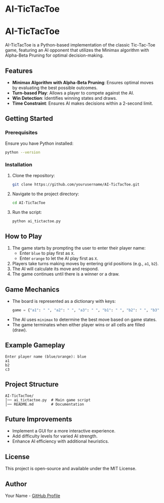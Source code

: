 # AI-TicTacToe
# AI-TicTacToe

AI-TicTacToe is a Python-based implementation of the classic Tic-Tac-Toe game, featuring an AI opponent that utilizes the Minimax algorithm with Alpha-Beta Pruning for optimal decision-making.

## Features
- **Minimax Algorithm with Alpha-Beta Pruning**: Ensures optimal moves by evaluating the best possible outcomes.
- **Turn-based Play**: Allows a player to compete against the AI.
- **Win Detection**: Identifies winning states and draws.
- **Time Constraint**: Ensures AI makes decisions within a 2-second limit.

## Getting Started

### Prerequisites
Ensure you have Python installed:
```sh
python --version
```

### Installation
1. Clone the repository:
   ```sh
   git clone https://github.com/yourusername/AI-TicTacToe.git
   ```
2. Navigate to the project directory:
   ```sh
   cd AI-TicTacToe
   ```
3. Run the script:
   ```sh
   python ai_tictactoe.py
   ```

## How to Play
1. The game starts by prompting the user to enter their player name:
   - Enter `blue` to play first as `X`.
   - Enter `orange` to let the AI play first as `X`.
2. Players take turns making moves by entering grid positions (e.g., `a1`, `b2`).
3. The AI will calculate its move and respond.
4. The game continues until there is a winner or a draw.

## Game Mechanics
- The board is represented as a dictionary with keys:
  ```python
  game = {"a1": " ", "a2": " ", "a3": " ", "b1": " ", "b2": " ", "b3": " ", "c1": " ", "c2": " ", "c3": " "}
  ```
- The AI uses `minimax` to determine the best move based on game states.
- The game terminates when either player wins or all cells are filled (draw).

## Example Gameplay
```
Enter player name (blue/orange): blue
a1
b2
c3
```

## Project Structure
```
AI-TicTacToe/
│── ai_tictactoe.py  # Main game script
│── README.md        # Documentation
```

## Future Improvements
- Implement a GUI for a more interactive experience.
- Add difficulty levels for varied AI strength.
- Enhance AI efficiency with additional heuristics.

## License
This project is open-source and available under the MIT License.

## Author
Your Name - [GitHub Profile](https://github.com/yourusername)

